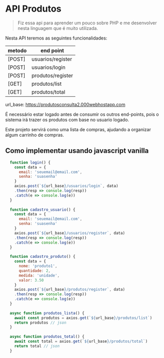 # API Produtos

> Fiz essa api para aprender um pouco sobre PHP 
> e me desenvolver nesta linguagem que é muito utilizada.

Nesta API teremos as seguintes funcionalidades:

| metodo | end point          |
|--------|--------------------|
| [POST] |  usuarios/register |
| [POST] |  usuarios/login    |
| [POST] |  produtos/register |
| [GET]  |  produtos/list     |
| [GET]  |  produtos/total    |

url_base: https://produtosconsulta2.000webhostapp.com

É necessário estar logado antes de consumir os outros end-points, 
pois o sistema irá trazer os produtos com base no usuario logado.

Este projeto servirá como uma lista de compras, 
ajudando a organizar algum carrinho de compras.

## Como implementar usando javascript vanilla

```js
  function login() {
    const data = {
      email: 'seuemail@email.com',
      senha: 'suasenha'
    }
    axios.post(`${url_base}/usuarios/login`, data)
    .then(resp => console.log(resp))
    .catch(e => console.log(e))
  }
  
  function cadastro_usuario() {
    const data = {
      email: 'seuemail@email.com',
      senha: 'suasenha'
    }
    axios.post(`${url_base}/usuarios/register`, data)
    .then(resp => console.log(resp))
    .catch(e => console.log(e))
  }
  
  function cadastro_produto() {
    const data = {
      nome: 'produto1',
      quantidade: 2,
      medida: 'unidade',
      valor: 3.50
    }
    axios.post(`${url_base}/produtos/register`, data)
    .then(resp => console.log(resp))
    .catch(e => console.log(e))
  }
  
  async function produtos_lista() {
    await const produtos = axios.get(`${url_base}/produtos/list`)
    return produtos // json
  }
  
  async function produtos_total() {
    await const total = axios.get(`${url_base}/produtos/total`)
    return total // json
  }
```
